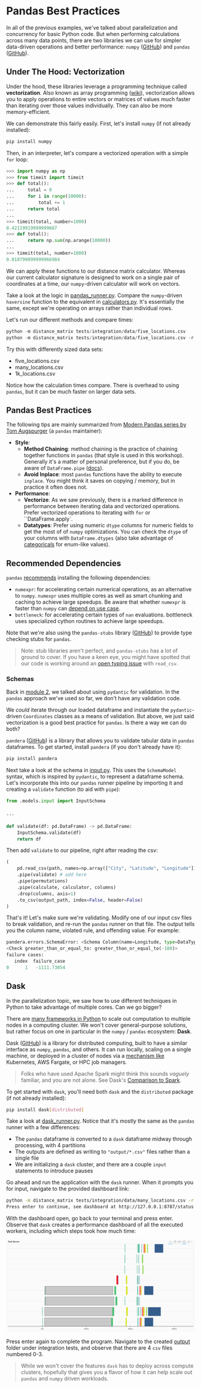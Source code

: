 # Pandas Best Practices

In all of the previous examples, we've talked about parallelization and concurrency for basic Python code.  But when performing calculations across many data points, there are two libraries we can use for simpler data-driven operations and better performance: `numpy` ([GitHub](https://github.com/numpy/numpy)) and `pandas` ([GitHub](https://github.com/pandas-dev/pandas)).

## Under The Hood: Vectorization

Under the hood, these libraries leverage a programming technique called **vectorization**.  Also known as array programming ([wiki](https://en.wikipedia.org/wiki/Array_programming)), vectorization allows you to apply operations to entire vectors or matrices of values much faster than iterating over those values individually.  They can also be more memory-efficient.

We can demonstrate this fairly easily.  First, let's install `numpy` (if not already installed):

```sh
pip install numpy
```

Then, in an interpreter, let's compare a vectorized operation with a simple `for` loop:

```py
>>> import numpy as np
>>> from timeit import timeit
>>> def total():
...     total = 0
...     for i in range(10000):
...         total += 1
...     return total
...
>>> timeit(total, number=1000)
0.42119919999999667
>>> def total():
...     return np.sum(np.arange(10000))
...
>>> timeit(total, number=1000)
0.018799099999966984
```

We can apply these functions to our distance matrix calculator.  Whereas our current calculator signature is designed to work on a single pair of coordinates at a time, our `numpy`-driven calculator will work on vectors.

Take a look at the logic in [pandas_runner.py](../../../src/distance_matrix/pandas_runner.py).  Compare the `numpy`-driven `haversine` function to the equivalent in [calculators.py](../../../src/distance_matrix/calculators.py).  It's essentially the same, except we're operating on arrays rather than individual rows.

Let's run our different methods and compare times:

```py
python -m distance_matrix tests/integration/data/five_locations.csv
python -m distance_matrix tests/integration/data/five_locations.csv -r pandas
```

Try this with differently sized data sets:

- five_locations.csv
- many_locations.csv
- 1k_locations.csv

Notice how the calculation times compare.  There is overhead to using `pandas`, but it can be much faster on larger data sets.

## Pandas Best Practices

The following tips are mainly summarized from [Modern Pandas series by Tom Augspurger](https://tomaugspurger.github.io/modern-1-intro) (a `pandas` maintainer):

- **Style**:
  - **Method Chaining**: method chaining is the practice of chaining together functions in `pandas` (that style is used in this workshop).  Generally it's a matter of personal preference, but if you do, be aware of `DataFrame.pipe` ([docs](https://pandas.pydata.org/docs/reference/api/pandas.DataFrame.pipe.html)).
  - **Avoid Inplace**: most `pandas` functions have the ability to execute `inplace`.  You might think it saves on copying / memory, but in practice it often does not. 
- **Performance**:
  - **Vectorize**: As we saw previously, there is a marked difference in performance between iterating data and vectorized operations.  Prefer vectorized operations to iterating with `for` or ``DataFrame.apply`.
  - **Datatypes**: Prefer using numeric `dtype` columns for numeric fields to get the most of of `numpy` optimizations.  You can check the `dtype` of your columns with `DataFrame.dtypes` (also take advantage of [categoricals](https://pandas.pydata.org/pandas-docs/version/0.18.0/categorical.html) for enum-like values).


## Recommended Dependencies

`pandas` [recommends](https://pandas.pydata.org/docs/getting_started/install.html#recommended-dependencies) installing the following dependencies:

- `numexpr`: for accelerating certain numerical operations, as an alternative to `numpy`. `numexpr` uses multiple cores as well as smart chunking and caching to achieve large speedups.  Be aware that whether `numexpr` is faster than `numpy` can [depend on use case](https://github.com/pydata/numexpr/issues/301#issuecomment-388097698).
- `bottleneck`: for accelerating certain types of `nan` evaluations. bottleneck uses specialized cython routines to achieve large speedups.

Note that we're also using the `pandas-stubs` library ([GitHub](https://github.com/VirtusLab/pandas-stubs)) to provide type checking stubs for `pandas`.

> Note: stub libraries aren't perfect, and `pandas-stubs` has a lot of ground to cover.  If you have a keen eye, you might have spotted that our code is working around an [open typing issue](https://github.com/VirtusLab/pandas-stubs/issues/170) with `read_csv`.

### Schemas

Back in [module 2](../../module-2/topics/03-domain-modeling.md), we talked about using `pydantic` for validation.  In the `pandas` approach we've used so far, we don't have any validation code.

We _could_ iterate through our loaded dataframe and instantiate the `pydantic`-driven `Coordinates` classes as a means of validation.  But above, we just said vectorization is a good best practice for `pandas`.  Is there a way we can do both?

`pandera` ([GitHub](https://github.com/pandera-dev/pandera)) is a library that allows you to validate tabular data in `pandas` dataframes.  To get started, install `pandera` (if you don't already have it):

```sh
pip install pandera
```

Next take a look at the schema in [input.py](../../../src/distance_matrix/models/input.py).  This uses the `SchemaModel` syntax, which is inspired by `pydantic`, to represent a dataframe schema.  Let's incorporate this into our `pandas` runner pipeline by importing it and creating a `validate` function (to aid with `pipe`):

```py
from .models.input import InputSchema

...

def validate(df: pd.DataFrame) -> pd.DataFrame:
    InputSchema.validate(df)
    return df
```

Then add `validate` to our pipeline, right after reading the csv:

```py
(
    pd.read_csv(path, names=np.array(["City", "Latitude", "Longitude"]))
    .pipe(validate) # add here
    .pipe(permutations)
    .pipe(calculate, calculator, columns)
    .drop(columns, axis=1)
    .to_csv(output_path, index=False, header=False)
)
```

That's it!  Let's make sure we're validating.  Modify one of our input csv files to break validation, and re-run the `pandas` runner on that file.  The output tells you the column name, violated rule, and offending value.  For example:

```py
pandera.errors.SchemaError: <Schema Column(name=Longitude, type=DataType(float64))> failed element-wise validator 0:
<Check greater_than_or_equal_to: greater_than_or_equal_to(-180)>
failure cases:
   index  failure_case
0      1   -1111.73854
```

## Dask

In the parallelization topic, we saw how to use different techniques in Python to take advantage of multiple cores.  Can we go bigger?

There are [many frameworks in Python](https://wiki.python.org/moin/ParallelProcessing) to scale out computation to multiple nodes in a computing cluster.  We won't cover general-purpose solutions, but rather focus on one in particular in the `numpy` / `pandas` ecosystem: **Dask**.

Dask ([GitHub](https://github.com/dask/dask)) is a library for distributed computing, built to have a similar interface as `numpy`, `pandas`, and others.  It can run locally, scaling on a single machine, or deployed in a cluster of nodes via a [mechanism like](https://blog.dask.org/2020/07/23/current-state-of-distributed-dask-clusters) Kubernetes, AWS Fargate, or HPC job managers.

> Folks who have used Apache Spark might think this sounds _vaguely_ familiar, and you are not alone.  See Dask's [Comparison to Spark](https://docs.dask.org/en/latest/spark.html).

To get started with `dask`, you'll need both `dask` and the `distributed` package (if not already installed):

```sh
pip install dask[distributed]
```

Take a look at [dask_runner.py](../../../src/distance_matrix/dask_runner.py).  Notice that it's mostly the same as the `pandas` runner with a few differences:

- The `pandas` dataframe is converted to a `dask` dataframe midway through processing, with 4 partitions
- The outputs are defined as writing to `"output/*.csv"` files rather than a single file
- We are initializing a `dask` cluster, and there are a couple `input` statements to introduce pauses

Go ahead and run the application with the `dask` runner. When it prompts you for input, navigate to the provided dashboard link:

```sh
python -m distance_matrix tests/integration/data/many_locations.csv -r dask
Press enter to continue, see dashboard at http://127.0.0.1:8787/status
```

With the dashboard open, go back to your terminal and press enter.  Observe that `dask` creates a performance dashboard of all the executed workers, including which steps took how much time:

![](./dask-dashboard.png)

Press enter again to complete the program.  Navigate to the created [output](../../../tests/integration/data/output/) folder under integration tests, and observe that there are 4 `csv` files numbered 0-3.

> While we won't cover the features `dask` has to deploy across compute clusters, hopefully that gives you a flavor of how it can help scale out `pandas` and `numpy` driven workloads.